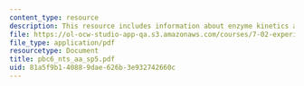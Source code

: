 ```yaml
---
content_type: resource
description: This resource includes information about enzyme kinetics and its characteristics.
file: https://ol-ocw-studio-app-qa.s3.amazonaws.com/courses/7-02-experimental-biology-communication-spring-2005/81a5f9b140889dae626b3e932742660c_pbc6_nts_aa_sp5.pdf
file_type: application/pdf
resourcetype: Document
title: pbc6_nts_aa_sp5.pdf
uid: 81a5f9b1-4088-9dae-626b-3e932742660c
---
```

